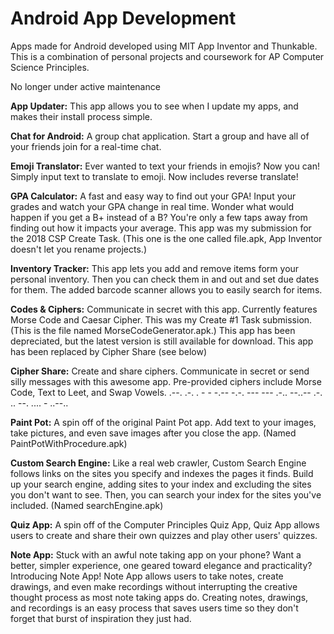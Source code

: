 # Android App Development
Apps made for Android developed using MIT App Inventor and Thunkable. This is a combination of personal projects and coursework for AP Computer Science Principles.

No longer under active maintenance
<br>

**App Updater:** This app allows you to see when I update my apps, and makes their install process simple.
 
**Chat for Android:** A group chat application. Start a group and have all of your friends join for a real-time chat.

**Emoji Translator:** Ever wanted to text your friends in emojis? Now you can! Simply input text to translate to emoji. Now includes reverse translate!

**GPA Calculator:** A fast and easy way to find out your GPA! Input your grades and watch your GPA change in real time. Wonder what would happen if you get a B+ instead of a B? You're only a few taps away from finding out how it impacts your average. This app was my submission for the 2018 CSP Create Task. (This one is the one called file.apk, App Inventor doesn't let you rename projects.)

**Inventory Tracker:** This app lets you add and remove items form your personal inventory. Then you can check them in and out and set due dates for them. The added barcode scanner allows you to easily search for items.

**Codes & Ciphers:** Communicate in secret with this app. Currently features Morse Code and Caesar Cipher. This was my Create #1 Task submission. (This is the file named MorseCodeGenerator.apk.) This app has been depreciated, but the latest version is still available for download. This app has been replaced by Cipher Share (see below)

**Cipher Share:** Create and share ciphers. Communicate in secret or send silly messages with this awesome app. Pre-provided ciphers include Morse Code, Text to Leet, and Swap Vowels.    .--. .-. . - - -.--  -.-. --- --- .-.. --..--  .-. .. --. .... - ..--..

**Paint Pot:** A spin off of the original Paint Pot app. Add text to your images, take pictures, and even save images after you close the app. (Named PaintPotWithProcedure.apk)

**Custom Search Engine:** Like a real web crawler, Custom Search Engine follows links on the sites you specify and indexes the pages it finds. Build up your search engine, adding sites to your index and excluding the sites you don't want to see. Then, you can search your index for the sites you've included. (Named searchEngine.apk)

**Quiz App:** A spin off of the Computer Principles Quiz App, Quiz App allows users to create and share their own quizzes and play other users' quizzes.

**Note App:** Stuck with an awful note taking app on your phone? Want a better, simpler experience, one geared toward elegance and practicality? Introducing Note App! Note App allows users to take notes, create drawings, and even make recordings without interrupting the creative thought process as most note taking apps do. Creating notes, drawings, and recordings is an easy process that saves users time so they don't forget that burst of inspiration they just had.
